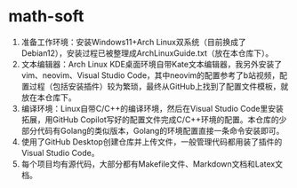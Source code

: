 # math-soft

1) 准备工作环境：安装Windows11+Arch Linux双系统（目前换成了Debian12），安装过程已被整理成ArchLinuxGuide.txt（放在本仓库下）。
2) 文本编辑器：Arch Linux KDE桌面环境自带Kate文本编辑器，我另外安装了vim、neovim、Visual Studio Code，其中neovim的配置参考了b站视频，配置过程（包括安装插件）较为繁琐，最终从GitHub上找到了配置文件模板，就放在本仓库下。
3) 编译环境：Linux自带C/C++的编译环境，然后在Visual Studio Code里安装拓展，用GitHub Copilot写好的配置文件完成C/C++环境的配置。本仓库的少部分代码有Golang的类似版本，Golang的环境配置直接一条命令安装即可。
4) 使用了GitHub Desktop创建仓库并上传文件，一般管理代码都用装了插件的Visual Studio Code。
5) 每个项目均有源代码，大部分都有Makefile文件、Markdown文档和Latex文档。
